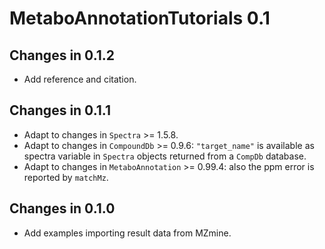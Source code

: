 # MetaboAnnotationTutorials 0.1

## Changes in 0.1.2

- Add reference and citation.

## Changes in 0.1.1

- Adapt to changes in `Spectra` >= 1.5.8.
- Adapt to changes in `CompoundDb` >= 0.9.6: `"target_name"` is available as
  spectra variable in `Spectra` objects returned from a `CompDb` database.
- Adapt to changes in `MetaboAnnotation` >= 0.99.4: also the ppm error is
  reported by `matchMz`.

## Changes in 0.1.0

- Add examples importing result data from MZmine.
